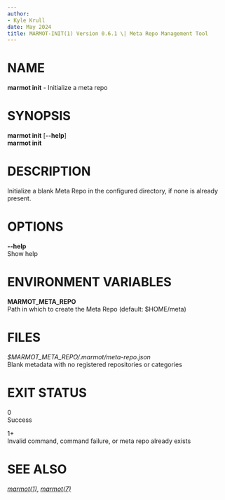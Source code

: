 ```yaml
---
author:
- Kyle Krull
date: May 2024
title: MARMOT-INIT(1) Version 0.6.1 \| Meta Repo Management Tool
---
```


# NAME

**marmot init** - Initialize a meta repo

# SYNOPSIS

**marmot init** \[**\--help**\]\
**marmot init**

# DESCRIPTION

Initialize a blank Meta Repo in the configured directory, if none is
already present.

# OPTIONS

**\--help**  
Show help

# ENVIRONMENT VARIABLES

**MARMOT_META_REPO**  
Path in which to create the Meta Repo (default: \$HOME/meta)

# FILES

*\$MARMOT_META_REPO/.marmot/meta-repo.json*  
Blank metadata with no registered repositories or categories

# EXIT STATUS

0  
Success

1+  
Invalid command, command failure, or meta repo already exists

# SEE ALSO

[*marmot(1)*](./marmot.1.md), [*marmot(7)*](./marmot.7.md)
